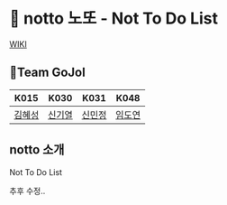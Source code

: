 # 🚫 notto 노또 - Not To Do List
 
[WIKI](https://github.com/boostcampwm-2021/android07-notto/wiki)

## 🐥Team GoJol
|K015|K030|K031|K048|
|:---:|:---:|:---:|:---:|
|[김혜성](https://github.com/Hyesung82)|[신기열](https://github.com/betterafter)|[신민정](https://github.com/MinjungShin)|[임도연](https://github.com/dddooo9)|

## notto 소개
Not To Do List

추후 수정..
